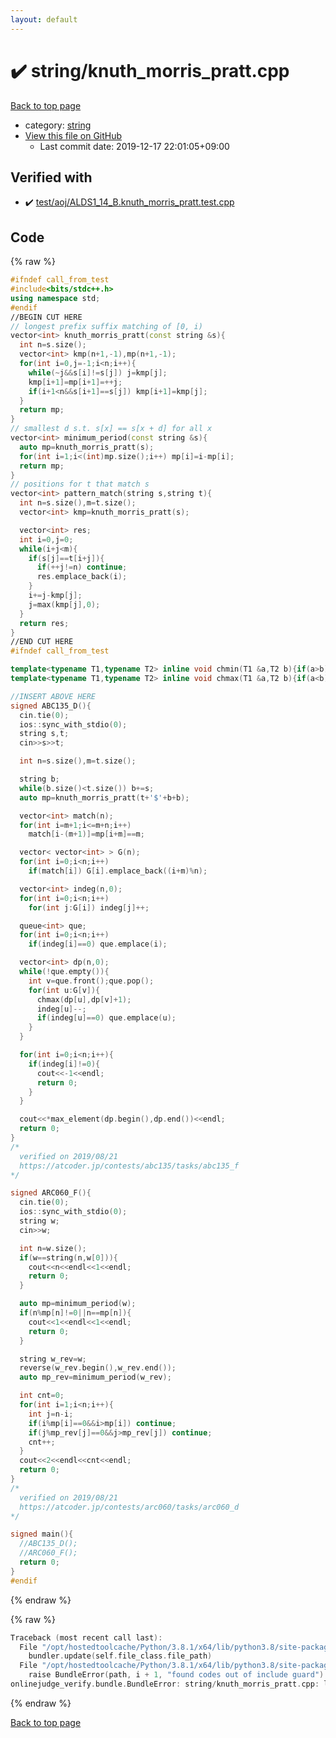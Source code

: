 ```yaml
---
layout: default
---
```


<!-- mathjax config similar to math.stackexchange -->
<script type="text/javascript" async
  src="https://cdnjs.cloudflare.com/ajax/libs/mathjax/2.7.5/MathJax.js?config=TeX-MML-AM_CHTML">
</script>
<script type="text/x-mathjax-config">
  MathJax.Hub.Config({
    TeX: { equationNumbers: { autoNumber: "AMS" }},
    tex2jax: {
      inlineMath: [ ['$','$'] ],
      processEscapes: true
    },
    "HTML-CSS": { matchFontHeight: false },
    displayAlign: "left",
    displayIndent: "2em"
  });
</script>

<script type="text/javascript" src="https://cdnjs.cloudflare.com/ajax/libs/jquery/3.4.1/jquery.min.js"></script>
<script src="https://cdn.jsdelivr.net/npm/jquery-balloon-js@1.1.2/jquery.balloon.min.js" integrity="sha256-ZEYs9VrgAeNuPvs15E39OsyOJaIkXEEt10fzxJ20+2I=" crossorigin="anonymous"></script>
<script type="text/javascript" src="../../assets/js/copy-button.js"></script>
<link rel="stylesheet" href="../../assets/css/copy-button.css" />


# :heavy_check_mark: string/knuth_morris_pratt.cpp

<a href="../../index.html">Back to top page</a>

* category: <a href="../../index.html#b45cffe084dd3d20d928bee85e7b0f21">string</a>
* <a href="{{ site.github.repository_url }}/blob/master/string/knuth_morris_pratt.cpp">View this file on GitHub</a>
    - Last commit date: 2019-12-17 22:01:05+09:00




## Verified with

* :heavy_check_mark: <a href="../../verify/test/aoj/ALDS1_14_B.knuth_morris_pratt.test.cpp.html">test/aoj/ALDS1_14_B.knuth_morris_pratt.test.cpp</a>


## Code

<a id="unbundled"></a>
{% raw %}
```cpp
#ifndef call_from_test
#include<bits/stdc++.h>
using namespace std;
#endif
//BEGIN CUT HERE
// longest prefix suffix matching of [0, i)
vector<int> knuth_morris_pratt(const string &s){
  int n=s.size();
  vector<int> kmp(n+1,-1),mp(n+1,-1);
  for(int i=0,j=-1;i<n;i++){
    while(~j&&s[i]!=s[j]) j=kmp[j];
    kmp[i+1]=mp[i+1]=++j;
    if(i+1<n&&s[i+1]==s[j]) kmp[i+1]=kmp[j];
  }
  return mp;
}
// smallest d s.t. s[x] == s[x + d] for all x
vector<int> minimum_period(const string &s){
  auto mp=knuth_morris_pratt(s);
  for(int i=1;i<(int)mp.size();i++) mp[i]=i-mp[i];
  return mp;
}
// positions for t that match s
vector<int> pattern_match(string s,string t){
  int n=s.size(),m=t.size();
  vector<int> kmp=knuth_morris_pratt(s);

  vector<int> res;
  int i=0,j=0;
  while(i+j<m){
    if(s[j]==t[i+j]){
      if(++j!=n) continue;
      res.emplace_back(i);
    }
    i+=j-kmp[j];
    j=max(kmp[j],0);
  }
  return res;
}
//END CUT HERE
#ifndef call_from_test

template<typename T1,typename T2> inline void chmin(T1 &a,T2 b){if(a>b) a=b;}
template<typename T1,typename T2> inline void chmax(T1 &a,T2 b){if(a<b) a=b;}

//INSERT ABOVE HERE
signed ABC135_D(){
  cin.tie(0);
  ios::sync_with_stdio(0);
  string s,t;
  cin>>s>>t;

  int n=s.size(),m=t.size();

  string b;
  while(b.size()<t.size()) b+=s;
  auto mp=knuth_morris_pratt(t+'$'+b+b);

  vector<int> match(n);
  for(int i=m+1;i<=m+n;i++)
    match[i-(m+1)]=mp[i+m]==m;

  vector< vector<int> > G(n);
  for(int i=0;i<n;i++)
    if(match[i]) G[i].emplace_back((i+m)%n);

  vector<int> indeg(n,0);
  for(int i=0;i<n;i++)
    for(int j:G[i]) indeg[j]++;

  queue<int> que;
  for(int i=0;i<n;i++)
    if(indeg[i]==0) que.emplace(i);

  vector<int> dp(n,0);
  while(!que.empty()){
    int v=que.front();que.pop();
    for(int u:G[v]){
      chmax(dp[u],dp[v]+1);
      indeg[u]--;
      if(indeg[u]==0) que.emplace(u);
    }
  }

  for(int i=0;i<n;i++){
    if(indeg[i]!=0){
      cout<<-1<<endl;
      return 0;
    }
  }

  cout<<*max_element(dp.begin(),dp.end())<<endl;
  return 0;
}
/*
  verified on 2019/08/21
  https://atcoder.jp/contests/abc135/tasks/abc135_f
*/

signed ARC060_F(){
  cin.tie(0);
  ios::sync_with_stdio(0);
  string w;
  cin>>w;

  int n=w.size();
  if(w==string(n,w[0])){
    cout<<n<<endl<<1<<endl;
    return 0;
  }

  auto mp=minimum_period(w);
  if(n%mp[n]!=0||n==mp[n]){
    cout<<1<<endl<<1<<endl;
    return 0;
  }

  string w_rev=w;
  reverse(w_rev.begin(),w_rev.end());
  auto mp_rev=minimum_period(w_rev);

  int cnt=0;
  for(int i=1;i<n;i++){
    int j=n-i;
    if(i%mp[i]==0&&i>mp[i]) continue;
    if(j%mp_rev[j]==0&&j>mp_rev[j]) continue;
    cnt++;
  }
  cout<<2<<endl<<cnt<<endl;
  return 0;
}
/*
  verified on 2019/08/21
  https://atcoder.jp/contests/arc060/tasks/arc060_d
*/

signed main(){
  //ABC135_D();
  //ARC060_F();
  return 0;
}
#endif

```
{% endraw %}

<a id="bundled"></a>
{% raw %}
```cpp
Traceback (most recent call last):
  File "/opt/hostedtoolcache/Python/3.8.1/x64/lib/python3.8/site-packages/onlinejudge_verify/docs.py", line 340, in write_contents
    bundler.update(self.file_class.file_path)
  File "/opt/hostedtoolcache/Python/3.8.1/x64/lib/python3.8/site-packages/onlinejudge_verify/bundle.py", line 123, in update
    raise BundleError(path, i + 1, "found codes out of include guard")
onlinejudge_verify.bundle.BundleError: string/knuth_morris_pratt.cpp: line 5: found codes out of include guard

```
{% endraw %}

<a href="../../index.html">Back to top page</a>


